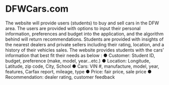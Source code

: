 # DFWCars.com
The website will provide users (students) to buy and sell cars in the DFW area. The users are provided with options to input their personal information, preferences and budget into the application, and the algorithm behind will return recommendations. Students are provided with insights of the nearest dealers and private sellers including their rating, location, and a history of their vehicles sales.  The website provides students with the cars’ information that best fit their needs as below :  ● Customer: Student ID, budget, preference (make, model, year...etc.) ● Location: Longitude, Latitude, zip code, City, School ● Cars: VIN #, manufacture, model, year, features, Carfax report, mileage, type ● Price: fair price, sale price ● Recommendation: dealer rating, customer feedback 
